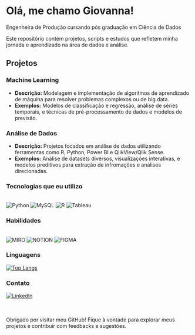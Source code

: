 # Olá, me chamo Giovanna! 

Engenheira de Produção cursando pós graduação em Ciência de Dados

Este repositório contém projetos, scripts e estudos que refletem minha jornada e aprendizado na área de dados e análise.

## Projetos 
### Machine Learning  

- **Descrição:** Modelagem e implementação de algoritmos de aprendizado de máquina para resolver problemas complexos ou de big data.
- **Exemplos:** Modelos de classificação e regressão, análise de séries temporais, e técnicas de pré-processamento de dados e modelos de previsão.
  
### Análise de Dados 

- **Descrição:** Projetos focados em análise de dados utilizando ferramentas como R, Python, Power BI e QlikView/Qlik Sense.
- **Exemplos:** Análise de datasets diversos, visualizações interativas, e modelos preditivos para extração de infromações e análises direcionadas.



### Tecnologias que eu utilizo

<div style="display: inline_block"> <br/>

<img aling="center" alt="Python" src="https://img.shields.io/badge/Python-14354C?style=for-the-badge&logo=python&logoColor=white" />

<img aling="center" alt="MySQL" src="https://img.shields.io/badge/MySQL-005C84?style=for-the-badge&logo=mysql&logoColor=white" />

<img aling="center" alt="R" src="https://img.shields.io/badge/R-276DC3?style=for-the-badge&logo=r&logoColor=white" />

<img aling="center" alt="Tableau" src="https://img.shields.io/badge/Tableau-E97627?style=for-the-badge&logo=Tableau&logoColor=white" />
  
</div>

### Habilidades 

<div style="display: inline_block"> <br/>

<img aling="center" alt="MIRO" src="https://img.shields.io/badge/Miro-050038?style=for-the-badge&logo=Miro&logoColor=white" />

<img aling="center" alt="NOTION" src="https://img.shields.io/badge/Notion-000000?style=for-the-badge&logo=notion&logoColor=white" />

<img aling="center" alt="FIGMA" src="https://img.shields.io/badge/Figma-F24E1E?style=for-the-badge&logo=figma&logoColor=white" />

</div>

### Linguagens

[![Top Langs](https://github-readme-stats.vercel.app/api/top-langs/?username=giovannantt&layout=donut)](https://github.com/giovannantt/github-readme-stats)


### Contato

[![LinkedIn](https://img.shields.io/badge/LinkedIn-0077B5?style=for-the-badge&logo=linkedin&logoColor=white)](https://www.linkedin.com/in/giovannatabosa/)

<br><br>
Obrigado por visitar meu GitHub! Fique à vontade para explorar meus projetos e contribuir com feedbacks e sugestões.


